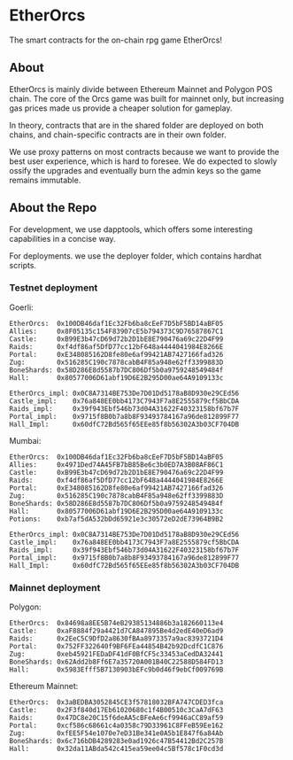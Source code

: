 # EtherOrcs
The smart contracts for the on-chain rpg game EtherOrcs!

## About
EtherOrcs is mainly divide between Ethereum Mainnet and Polygon POS chain. The core of the Orcs game was built for mainnet only, but increasing gas prices made us provide a cheaper solution for gameplay.

In theory, contracts that are in the shared folder are deployed on both chains, and chain-specific contracts are in their own folder.

We use proxy patterns on most contracts because we want to provide the best user experience, which is hard to foresee. We do expected to slowly ossify the upgrades and eventually burn the admin keys so the game remains immutable.

## About the Repo
For development, we use dapptools, which offers some interesting capabilities in a concise way. 

For deployments. we use the deployer folder, which contains hardhat scripts.



### Testnet deployment

Goerli:
```
EtherOrcs:  0x100DB46daf1Ec32Fb6ba8cEeF7D5bF5BD14aBF05
Allies:     0x8F05135c154F83907cE5b794373C9D76587867C1
Castle:     0xB99E3b47cD69d72b2D1bE8E790476a69c22D4F99
Raids:      0xf4df86af5DfD77cc12bF648a4444041984E8266E
Portal:     0xE348085162D8fe80e6af99421AB7427166fad326
Zug:        0x516285C190c7878cabB4F85a948e62ff3399883D
BoneShards: 0x58D286E8d5587b7DC806Df5b0a9759248549484f
Hall:       0x80577006D61abf19D6E2B295D00ae64A9109133c

EtherOrcs_impl: 0x0C8A7314BE753De7D01Dd5178aB8D930e29CEd56
Castle_impl:    0x76a848EE0bb4173C7943F7a8E2555879cf5BbCDA
Raids_impl:     0x39f943Ebf546b73d04A31622F40323158bf67b7F
Portal_impl:    0x9715f8B0b7a8b8F93493784167a96de812899F77
Hall_Impl:      0x60dfC72Bd565f65EEe85f8b56302A3b03CF704DB
```


Mumbai:
```
EtherOrcs:  0x100DB46daf1Ec32Fb6ba8cEeF7D5bF5BD14aBF05
Allies:     0x4971Ded74A45FB7bB85Be6c3b0ED7A3B08AF86C1
Castle:     0xB99E3b47cD69d72b2D1bE8E790476a69c22D4F99
Raids:      0xf4df86af5DfD77cc12bF648a4444041984E8266E
Portal:     0xE348085162D8fe80e6af99421AB7427166fad326
Zug:        0x516285C190c7878cabB4F85a948e62ff3399883D
BoneShards: 0x58D286E8d5587b7DC806Df5b0a9759248549484f
Hall:       0x80577006D61abf19D6E2B295D00ae64A9109133c
Potions:    0xb7af5dA532bDd65921e3c30572eD2dE73964B9B2

EtherOrcs_impl: 0x0C8A7314BE753De7D01Dd5178aB8D930e29CEd56
Castle_impl:    0x76a848EE0bb4173C7943F7a8E2555879cf5BbCDA
Raids_impl:     0x39f943Ebf546b73d04A31622F40323158bf67b7F
Portal_impl:    0x9715f8B0b7a8b8F93493784167a96de812899F77
Hall_Impl:      0x60dfC72Bd565f65EEe85f8b56302A3b03CF704DB
```

### Mainnet deployment

Polygon:
```
EtherOrcs:  0x84698a8EE5B74eB29385134886b3a182660113e4
Castle:     0xaF8884f29a4421d7CA847895Be4d2edE40eD6ad9
Raids:      0x2EeC5C9DfD2a8630fBAa8973357a9ac8393721D4
Portal:     0x752FF322640f9BF6FEa44854B42b92DcdfC1C876
Zug:        0xeb45921FEDaDF41dF0BfCF5c33453aCedDA32441
BoneShards: 0x62Add2b8Ff6E7a35720A001B40C22588D584FD13
Hall:       0x5983Efff5B7130903bEFc9b0d46f9ebCf009769B
```

Ethereum Mainnet:
```
EtherOrcs:  0x3aBEDBA3052845CE3f57818032BFA747CDED3fca
Castle:     0x2F3f840d17Eb61020680c1f4B00510c3CaA7dF63
Raids:      0x47DC8e20C15f6deAA5cBFeAe6cf9946aCC89af59
Portal:     0xcf586c68661c4a0358c79D33961C8FFeB59Ee162
Zug:        0xfEE5F54e1070e7eD31Be341e0A5b1E847f6a84Ab
BoneShards: 0x6c716bDB4289283e0ad1926c47B54412Bd2C257B
Hall:       0x32da11ABda542c415ea59ee04c5Bf578c1F0cd3d
```